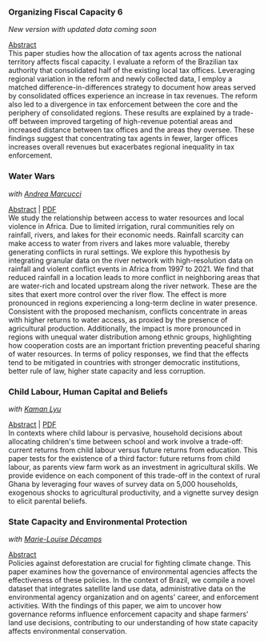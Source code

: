 <!-- Working Papers -->
<div class="research-grid">

  <div class="research-card">
    <h3>Organizing Fiscal Capacity 6</h3>
    <p><em>New version with updated data coming soon</em></p>
    <a href="#" class="toggle-link" data-target="paper1">Abstract</a>
    <div id="paper1" class="toggle-content">
      This paper studies how the allocation of tax agents across the national territory affects fiscal capacity. I evaluate a reform of the Brazilian tax authority that consolidated half of the existing local tax offices. Leveraging regional variation in the reform and newly collected data, I employ a matched difference-in-differences strategy to document how areas served by consolidated offices experience an increase in tax revenues. The reform also led to a divergence in tax enforcement between the core and the periphery of consolidated regions. These results are explained by a trade-off between improved targeting of high-revenue potential areas and increased distance between tax offices and the areas they oversee. These findings suggest that concentrating tax agents in fewer, larger offices increases overall revenues but exacerbates regional inequality in tax enforcement.
    </div>
  </div>

  <div class="research-card">
    <h3>Water Wars</h3>
    <p><em>with <a href="https://sites.google.com/view/andremarcucci/home">Andrea Marcucci</a></em></p>
    <a href="#" class="toggle-link" data-target="paper2">Abstract</a> | <a href="/assets/pdf/water_wars.pdf">PDF</a>
    <div id="paper2" class="toggle-content">
      We study the relationship between access to water resources and local violence in Africa. Due to limited irrigation, rural communities rely on rainfall, rivers, and lakes for their economic needs. Rainfall scarcity can make access to water from rivers and lakes more valuable, thereby generating conflicts in rural settings. We explore this hypothesis by integrating granular data on the river network with high-resolution data on rainfall and violent conflict events in Africa from 1997 to 2021. We find that reduced rainfall in a location leads to more conflict in neighboring areas that are water-rich and located upstream along the river network. These are the sites that exert more control over the river flow. The effect is more pronounced in regions experiencing a long-term decline in water presence. Consistent with the proposed mechanism, conflicts concentrate in areas with higher returns to water access, as proxied by the presence of agricultural production. Additionally, the impact is more pronounced in regions with unequal water distribution among ethnic groups, highlighting how cooperation costs are an important friction preventing peaceful sharing of water resources. In terms of policy responses, we find that the effects tend to be mitigated in countries with stronger democratic institutions, better rule of law, higher state capacity and less corruption.
    </div>
  </div>

  <div class="research-card">
    <h3>Child Labour, Human Capital and Beliefs</h3>
    <p><em>with <a href="https://sites.northwestern.edu/kamanlyu/">Kaman Lyu</a></em></p>
    <a href="#" class="toggle-link" data-target="paper3">Abstract</a> | <a href="/assets/pdf/child_labour_beliefs.pdf">PDF</a>
    <div id="paper3" class="toggle-content">
      In contexts where child labour is pervasive, household decisions about allocating children's time between school and work involve a trade-off: current returns from child labour versus future returns from education. This paper tests for the existence of a third factor: future returns from child labour, as parents view farm work as an investment in agricultural skills. We provide evidence on each component of this trade-off in the context of rural Ghana by leveraging four waves of survey data on 5,000 households, exogenous shocks to agricultural productivity, and a vignette survey design to elicit parental beliefs.
    </div>
  </div>

</div> <!-- end research-grid -->

<!-- Work in Progress -->
<div class="research-grid">

  <div class="research-card">
    <h3>State Capacity and Environmental Protection</h3>
    <p><em>with <a href="https://sites.google.com/view/mstelman">Marie-Louise Décamps</a></em></p>
    <a href="#" class="toggle-link" data-target="paper4">Abstract</a>
    <div id="paper4" class="toggle-content">
      Policies against deforestation are crucial for fighting climate change. This paper examines how the governance of environmental agencies affects the effectiveness of these policies. In the context of Brazil, we compile a novel dataset that integrates satellite land use data, administrative data on the environmental agency organization and on agents' career, and enforcement activities. With the findings of this paper, we aim to uncover how governance reforms influence enforcement capacity and shape farmers' land use decisions, contributing to our understanding of how state capacity affects environmental conservation.
    </div>
  </div>

</div> <!-- end research-grid -->
